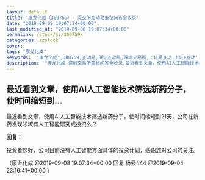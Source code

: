 ```yaml
---
layout: default
title: '康龙化成（300759）- 深交所互动易董秘问答全收录'
date: "2019-09-08 19:07:34+00:00"
last_modified_at: "2019-09-08 19:07:34+00:00"
permalink: /stock/sz/300759/
categories: szstock
cover: 
tags: "康龙化成"
keywords: '"康龙化成",300759,互动易,深证互动易,深圳交易所,上证易互动,上证e互动'
description: '"康龙化成-深圳交易所董秘问答全收录,最近看到文章，使用AI人工智能技术筛选新药分子，使时间缩短到21天，公司在新药发现领域有人工智能研究或投资么？"'
---
```


## 最近看到文章，使用AI人工智能技术筛选新药分子，使时间缩短到...

最近看到文章，使用AI人工智能技术筛选新药分子，使时间缩短到21天，公司在新药发现领域有人工智能研究或投资么？

**回复**：

投资者您好，公司目前没有人工智能方面具体的投资计划，感谢您对公司的关注。 

（康龙化成  @2019-09-08 19:07:34+00:00 回复 杨云444  @2019-09-04 23:16:41+00:00 ）

